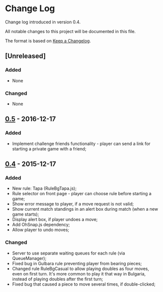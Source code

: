 # Change Log
Change log introduced in version 0.4.

All notable changes to this project will be documented in this file.

The format is based on [Keep a Changelog](http://keepachangelog.com/).

## [Unreleased]
### Added
- None

### Changed
- None

## [0.5] - 2016-12-17
### Added
- Implement challenge friends functionality - player can send a link for starting a private game with a friend;

## [0.4] - 2015-12-17
### Added
- New rule: Tapa (RuleBgTapa.js);
- Rule selector on front page - player can choose rule before starting a game;
- Show error message to player, if a move request is not valid;
- Show current match standings in an alert box during match (when a new game starts);
- Display alert box, if player undoes a move;
- Add OhSnap.js dependency;
- Allow player to undo moves;

### Changed
- Server to use separate waiting queues for each rule (via QueueManager);
- Fixed bug in Gulbara rule preventing player from bearing pieces;
- Changed rule RuleBgCasual to allow playing doubles as four moves, even on first turn. It's more common to play it that way in Bulgaria, instead of playing doubles after the first turn;
- Fixed bug that caused a piece to move several times, if double-clicked;


[0.5]: https://github.com/quasoft/backgammonjs/tree/0.5
[0.4]: https://github.com/quasoft/backgammonjs/tree/0.4